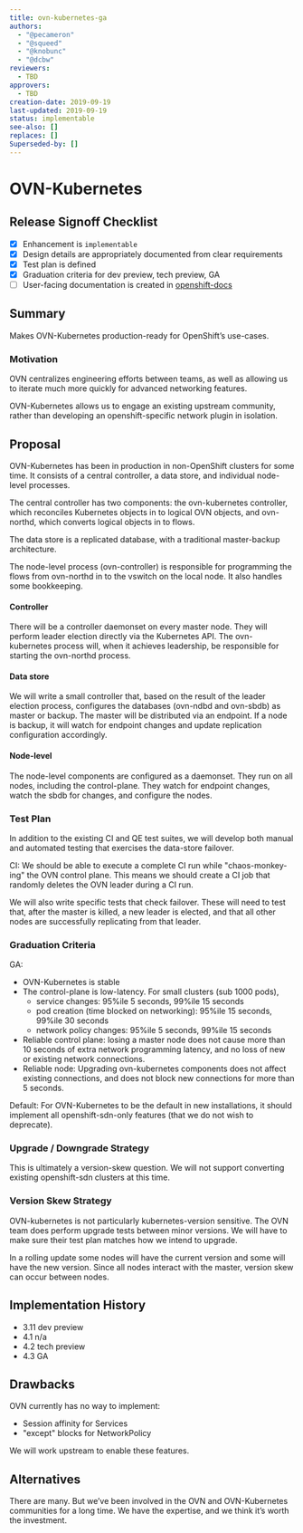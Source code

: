 ```yaml
---
title: ovn-kubernetes-ga
authors:
  - "@pecameron"
  - "@squeed"
  - "@knobunc"
  - "@dcbw"
reviewers:
  - TBD
approvers:
  - TBD
creation-date: 2019-09-19
last-updated: 2019-09-19
status: implementable
see-also: []
replaces: []
Superseded-by: []
---
```


# OVN-Kubernetes

## Release Signoff Checklist
- [X] Enhancement is `implementable`
- [X] Design details are appropriately documented from clear requirements
- [X] Test plan is defined
- [X] Graduation criteria for dev preview, tech preview, GA
- [ ] User-facing documentation is created in [openshift-docs](https://github.com/openshift/openshift-docs/)

## Summary
Makes OVN-Kubernetes production-ready for OpenShift’s use-cases.

### Motivation
OVN centralizes engineering efforts between teams, as well as allowing us
to iterate much more quickly for advanced networking features.

OVN-Kubernetes allows us to engage an existing upstream community, rather
than developing an openshift-specific network plugin in isolation.

## Proposal
OVN-Kubernetes has been in production in non-OpenShift clusters for some
time. It consists of a central controller, a data store, and individual
node-level processes.

The central controller has two components: the ovn-kubernetes controller,
which reconciles Kubernetes objects in to logical OVN objects, and
ovn-northd, which converts logical objects in to flows.

The data store is a replicated database, with a traditional master-backup
architecture.

The node-level process (ovn-controller) is responsible for programming the
flows from ovn-northd in to the vswitch on the local node. It also handles
some bookkeeping.

#### Controller
There will be a controller daemonset on every master node. They will
perform leader election directly via the Kubernetes API. The ovn-kubernetes
process will, when it achieves leadership, be responsible for
starting the ovn-northd process.

#### Data store
We will write a small controller that, based on the result of the leader
election process, configures the databases (ovn-ndbd and ovn-sbdb) as
master or backup. The master will be distributed via an endpoint. If a
node is backup, it will watch for endpoint changes and update replication
configuration accordingly.

#### Node-level
The node-level components are configured as a daemonset. They run on all
nodes, including the control-plane. They watch for endpoint changes,
watch the sbdb for changes, and configure the nodes.

### Test Plan
In addition to the existing CI and QE test suites, we will develop both manual and
automated testing that exercises the data-store failover.

CI: We should be able to execute a complete CI run while "chaos-monkey-ing" the
OVN control plane. This means we should create a CI job that randomly deletes
the OVN leader during a CI run.

We will also write specific tests that check failover. These will need to test
that, after the master is killed, a new leader is elected, and that all other nodes
are successfully replicating from that leader.

### Graduation Criteria
GA:
- OVN-Kubernetes is stable
- The control-plane is low-latency. For small clusters (sub 1000 pods),
    - service changes: 95%ile 5 seconds, 99%ile 15 seconds
    - pod creation (time blocked on networking): 95%ile 15 seconds, 99%ile 30 seconds
    - network policy changes: 95%ile 5 seconds, 99%ile 15 seconds
- Reliable control plane: losing a master node does not cause more than 10 seconds of
  extra network programming latency, and no loss of new or existing network connections.
- Reliable node: Upgrading ovn-kubernetes components does not affect existing connections, and
  does not block new connections for more than 5 seconds.

Default: For OVN-Kubernetes to be the default in new installations, it
should implement all openshift-sdn-only features (that we do not wish
to deprecate).

### Upgrade / Downgrade Strategy
This is ultimately a version-skew question. We will not support converting
existing openshift-sdn clusters at this time.

### Version Skew Strategy
OVN-kubernetes is not particularly kubernetes-version sensitive. The
OVN team does perform upgrade tests between minor versions. We will have
to make sure their test plan matches how we intend to upgrade.

In a rolling update some nodes will have the current version and some
will have the new version. Since all nodes interact with the master,
version skew can occur between nodes.

## Implementation History
- 3.11 dev preview
- 4.1 n/a
- 4.2 tech preview
- 4.3 GA

## Drawbacks

OVN currently has no way to implement:
- Session affinity for Services
- "except" blocks for NetworkPolicy

We will work upstream to enable these features.

## Alternatives
There are many. But we’ve been involved in the OVN and OVN-Kubernetes
communities for a long time. We have the expertise, and we think it’s
worth the investment.
